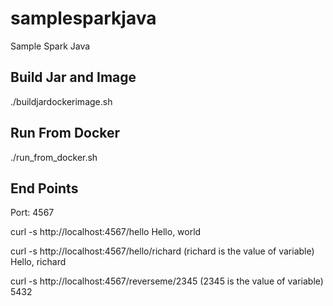 # samplesparkjava
Sample Spark Java

Build Jar and Image  
-------------------
./buildjardockerimage.sh  

Run From Docker  
---------------  
./run_from_docker.sh 

End Points
----------------
Port: 4567  

curl -s http://localhost:4567/hello 
Hello, world

curl -s http://localhost:4567/hello/richard (richard is the value of variable)   
Hello, richard

curl -s http://localhost:4567/reverseme/2345 (2345 is the value of variable)
5432
